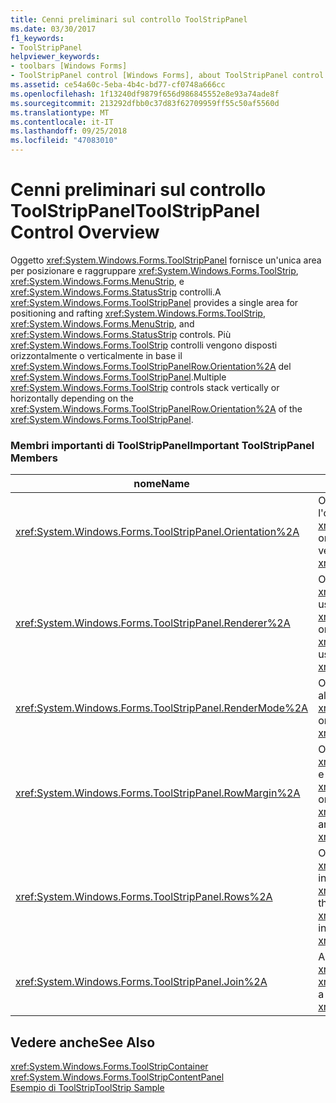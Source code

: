```yaml
---
title: Cenni preliminari sul controllo ToolStripPanel
ms.date: 03/30/2017
f1_keywords:
- ToolStripPanel
helpviewer_keywords:
- toolbars [Windows Forms]
- ToolStripPanel control [Windows Forms], about ToolStripPanel control
ms.assetid: ce54a60c-5eba-4b4c-bd77-cf0748a666cc
ms.openlocfilehash: 1f13240df9879f656d986845552e8e93a74ade8f
ms.sourcegitcommit: 213292dfbb0c37d83f62709959ff55c50af5560d
ms.translationtype: MT
ms.contentlocale: it-IT
ms.lasthandoff: 09/25/2018
ms.locfileid: "47083010"
---
```

# <a name="toolstrippanel-control-overview"></a><span data-ttu-id="05ae5-102">Cenni preliminari sul controllo ToolStripPanel</span><span class="sxs-lookup"><span data-stu-id="05ae5-102">ToolStripPanel Control Overview</span></span>
<span data-ttu-id="05ae5-103">Oggetto <xref:System.Windows.Forms.ToolStripPanel> fornisce un'unica area per posizionare e raggruppare <xref:System.Windows.Forms.ToolStrip>, <xref:System.Windows.Forms.MenuStrip>, e <xref:System.Windows.Forms.StatusStrip> controlli.</span><span class="sxs-lookup"><span data-stu-id="05ae5-103">A <xref:System.Windows.Forms.ToolStripPanel> provides a single area for positioning and rafting <xref:System.Windows.Forms.ToolStrip>, <xref:System.Windows.Forms.MenuStrip>, and <xref:System.Windows.Forms.StatusStrip> controls.</span></span> <span data-ttu-id="05ae5-104">Più <xref:System.Windows.Forms.ToolStrip> controlli vengono disposti orizzontalmente o verticalmente in base il <xref:System.Windows.Forms.ToolStripPanelRow.Orientation%2A> del <xref:System.Windows.Forms.ToolStripPanel>.</span><span class="sxs-lookup"><span data-stu-id="05ae5-104">Multiple <xref:System.Windows.Forms.ToolStrip> controls stack vertically or horizontally depending on the <xref:System.Windows.Forms.ToolStripPanelRow.Orientation%2A> of the <xref:System.Windows.Forms.ToolStripPanel>.</span></span>  
  
### <a name="important-toolstrippanel-members"></a><span data-ttu-id="05ae5-105">Membri importanti di ToolStripPanel</span><span class="sxs-lookup"><span data-stu-id="05ae5-105">Important ToolStripPanel Members</span></span>  
  
|<span data-ttu-id="05ae5-106">nome</span><span class="sxs-lookup"><span data-stu-id="05ae5-106">Name</span></span>|<span data-ttu-id="05ae5-107">Descrizione</span><span class="sxs-lookup"><span data-stu-id="05ae5-107">Description</span></span>|  
|----------|-----------------|  
|<xref:System.Windows.Forms.ToolStripPanel.Orientation%2A>|<span data-ttu-id="05ae5-108">Ottiene o imposta un valore che indica l'orientamento orizzontale o verticale del <xref:System.Windows.Forms.ToolStripPanel>.</span><span class="sxs-lookup"><span data-stu-id="05ae5-108">Gets or sets a value indicating the horizontal or vertical orientation of the <xref:System.Windows.Forms.ToolStripPanel>.</span></span>|  
|<xref:System.Windows.Forms.ToolStripPanel.Renderer%2A>|<span data-ttu-id="05ae5-109">Ottiene o imposta una <xref:System.Windows.Forms.ToolStripRenderer> usato per personalizzare l'aspetto di un <xref:System.Windows.Forms.ToolStripPanel>.</span><span class="sxs-lookup"><span data-stu-id="05ae5-109">Gets or sets a <xref:System.Windows.Forms.ToolStripRenderer> used to customize the appearance of a <xref:System.Windows.Forms.ToolStripPanel>.</span></span>|  
|<xref:System.Windows.Forms.ToolStripPanel.RenderMode%2A>|<span data-ttu-id="05ae5-110">Ottiene o imposta gli stili di disegno da applicare al <xref:System.Windows.Forms.ToolStripPanel>.</span><span class="sxs-lookup"><span data-stu-id="05ae5-110">Gets or sets the painting styles to be applied to the <xref:System.Windows.Forms.ToolStripPanel>.</span></span>|  
|<xref:System.Windows.Forms.ToolStripPanel.RowMargin%2A>|<span data-ttu-id="05ae5-111">Ottiene o imposta la spaziatura, in pixel, tra il <xref:System.Windows.Forms.ToolStripPanelRow> e il <xref:System.Windows.Forms.ToolStripPanel>.</span><span class="sxs-lookup"><span data-stu-id="05ae5-111">Gets or sets the spacing, in pixels, between the <xref:System.Windows.Forms.ToolStripPanelRow> and the <xref:System.Windows.Forms.ToolStripPanel>.</span></span>|  
|<xref:System.Windows.Forms.ToolStripPanel.Rows%2A>|<span data-ttu-id="05ae5-112">Ottiene il <xref:System.Windows.Forms.ToolStripPanelRow> in questo <xref:System.Windows.Forms.ToolStripPanel>.</span><span class="sxs-lookup"><span data-stu-id="05ae5-112">Gets the <xref:System.Windows.Forms.ToolStripPanelRow> in this <xref:System.Windows.Forms.ToolStripPanel>.</span></span>|  
|<xref:System.Windows.Forms.ToolStripPanel.Join%2A>|<span data-ttu-id="05ae5-113">Aggiunge un <xref:System.Windows.Forms.ToolStrip> a un <xref:System.Windows.Forms.ToolStripPanel>.</span><span class="sxs-lookup"><span data-stu-id="05ae5-113">Adds a <xref:System.Windows.Forms.ToolStrip> to a <xref:System.Windows.Forms.ToolStripPanel>.</span></span>|  
  
## <a name="see-also"></a><span data-ttu-id="05ae5-114">Vedere anche</span><span class="sxs-lookup"><span data-stu-id="05ae5-114">See Also</span></span>  
 <xref:System.Windows.Forms.ToolStripContainer>  
 <xref:System.Windows.Forms.ToolStripContentPanel>  
 [<span data-ttu-id="05ae5-115">Esempio di ToolStrip</span><span class="sxs-lookup"><span data-stu-id="05ae5-115">ToolStrip Sample</span></span>](https://msdn.microsoft.com/library/b7352439-184a-4a3a-b2ad-07465d3af9ed)
